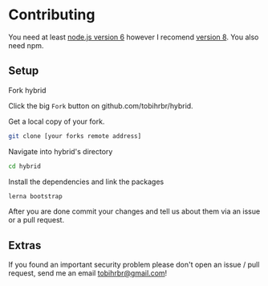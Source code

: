 # Contributing

You need at least [node.js version 6](https://nodejs.org/en/download/) however I recomend [version 8](https://nodejs.org/en/download/current/). You also need npm.

## Setup

Fork hybrid

Click the big `Fork` button on github.com/tobihrbr/hybrid.

Get a local copy of your fork.

```bash
git clone [your forks remote address]
```

Navigate into hybrid's directory

```bash
cd hybrid
```

Install the dependencies and link the packages

```bash
lerna bootstrap
```

After you are done commit your changes and tell us about them via an issue or a pull request.

## Extras

If you found an important security problem please don't open an issue / pull request, send me an email tobihrbr@gmail.com!
